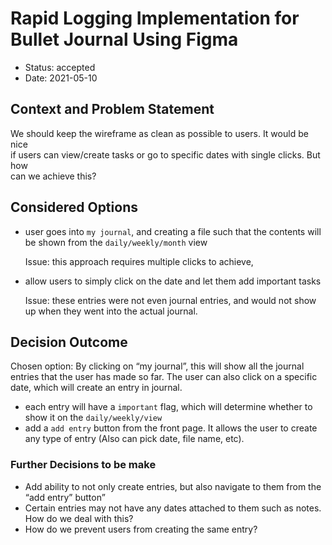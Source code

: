 # Rapid Logging Implementation for Bullet Journal Using Figma

* Status: accepted <!-- optional -->
* Date: 2021-05-10  <!-- optional -->


## Context and Problem Statement

We should keep the wireframe as clean as possible to users. It would be nice  
if users can view/create tasks or go to specific dates with single clicks. But how  
can we achieve this?

## Considered Options

* user goes into `my journal`, and creating a file such that the contents will be shown from the `daily/weekly/month` view
  
  Issue: this approach requires multiple clicks to achieve, 
* allow users to simply click on the date and let them add important tasks
  
  Issue: these entries were not even journal entries, and would not show up when they went into the actual journal. 


## Decision Outcome

Chosen option: By clicking on “my journal”, this will show all the journal entries that the user has made so far.
               The user can also click on a specific date, which will create an entry in journal.
* each entry will have a `important` flag, which will determine whether to show it on the `daily/weekly/view`
* add a `add entry` button from the front page. It allows the user to create any type of entry (Also can pick date, file name, etc).

### Further Decisions to be make
* Add ability to not only create entries, but also navigate to them from the “add entry” button”
* Certain entries may not have any dates attached to them such as notes. How do we deal with this? 
* How do we prevent users from creating the same entry?
